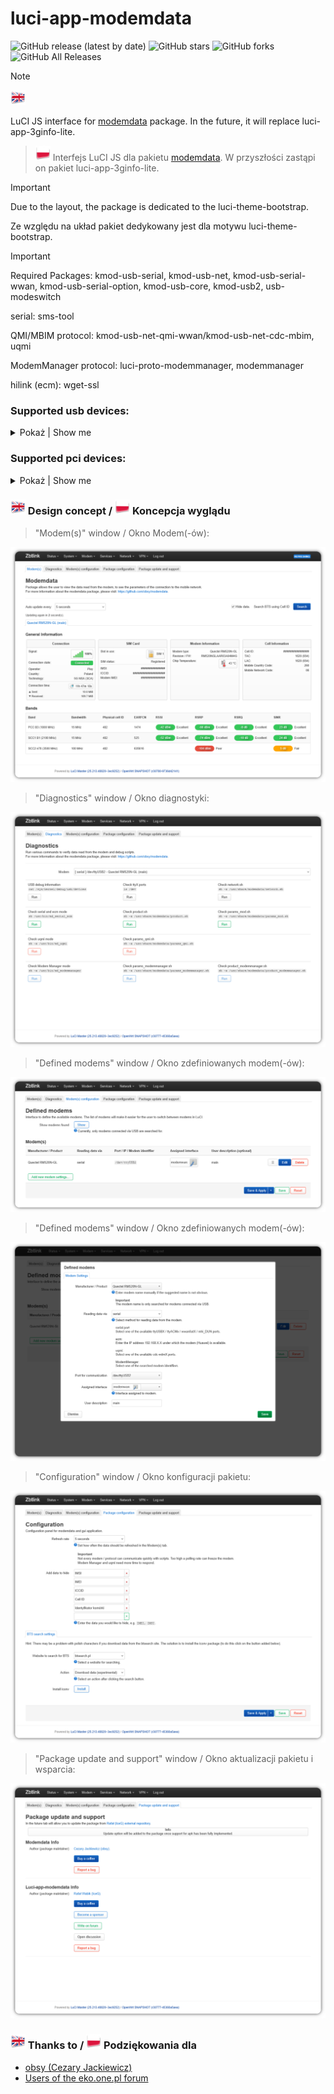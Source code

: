 # luci-app-modemdata
![GitHub release (latest by date)](https://img.shields.io/github/v/release/4IceG/luci-app-modemdata?style=flat-square)
![GitHub stars](https://img.shields.io/github/stars/4IceG/luci-app-modemdata?style=flat-square)
![GitHub forks](https://img.shields.io/github/forks/4IceG/luci-app-modemdata?style=flat-square)
![GitHub All Releases](https://img.shields.io/github/downloads/4IceG/luci-app-modemdata/total)

> [!NOTE]
> <img src="https://raw.githubusercontent.com/4IceG/Personal_data/master/dooffy_design_icons_EU_flags_United_Kingdom.png" height="24"> 
LuCI JS interface for [modemdata](https://github.com/obsy/modemdata) package. In the future, it will replace luci-app-3ginfo-lite.
>
> <img src="https://raw.githubusercontent.com/4IceG/Personal_data/master/dooffy_design_icons_EU_flags_Poland.png" height="24"> Interfejs LuCI JS dla pakietu [modemdata](https://github.com/obsy/modemdata). W przyszłości zastąpi on pakiet luci-app-3ginfo-lite.

> [!IMPORTANT]
> Due to the layout, the package is dedicated to the luci-theme-bootstrap.
> 
> Ze względu na układ pakiet dedykowany jest dla motywu luci-theme-bootstrap.

> [!IMPORTANT]
> Required Packages:
> kmod-usb-serial, kmod-usb-net, kmod-usb-serial-wwan, kmod-usb-serial-option, kmod-usb-core, kmod-usb2, usb-modeswitch
> 
> serial:
> sms-tool
> 
> QMI/MBIM protocol:
> kmod-usb-net-qmi-wwan/kmod-usb-net-cdc-mbim, uqmi
>
> ModemManager protocol:
> luci-proto-modemmanager, modemmanager
>
> hilink (ecm):
> wget-ssl


### Supported usb devices:

<details>
   <summary>Pokaż | Show me</summary>

``` bash
03f0581d
# Huawei E3272/E3276
# Huawei ME906s-158
# HP lt4112 Gobi 4G Module (Huawei ME906E)
# HP lt4132 LTE/HSPA+ 4G Module (Huawei ME906s)

03f0a31d
# Huawei E3272/E3276
# Huawei ME906s-158
# HP lt4112 Gobi 4G Module (Huawei ME906E)
# HP lt4132 LTE/HSPA+ 4G Module (Huawei ME906s)

05c69026
# ASKEY WWHC050

05c69215
# Quectel EC20
# Quectel EC25

05c69625
# Yuge CLM920 NC_5

05c6f601
# MEIG SLM750-V

0e8d7126
# Fibocom FM350-GL

0e8d7127
# Fibocom FM350-GL

119968a2
# Sierra Wireless MC7710

11999071
# DW5809e Dell Wireless 5809e Gobi 4G LTE Mobile Broadband Card (EM7305)
# DW5811e Snapdragon X7 LTE (EM7455B)
# Sierra Wireless EM7455

11999091
# Sierra Wireless EM7565 (generic)

119990d3
# Sierra Wireless EM9190

12d11506
# Huawei E3272/E3276
# Huawei ME906s-158
# HP lt4112 Gobi 4G Module (Huawei ME906E)
# HP lt4132 LTE/HSPA+ 4G Module (Huawei ME906s)

12d1155e
# Huawei E3272/E3276
# Huawei ME906s-158
# HP lt4112 Gobi 4G Module (Huawei ME906E)
# HP lt4132 LTE/HSPA+ 4G Module (Huawei ME906s)

12d1156c
# Huawei E3272/E3276
# Huawei ME906s-158
# HP lt4112 Gobi 4G Module (Huawei ME906E)
# HP lt4132 LTE/HSPA+ 4G Module (Huawei ME906s)

12d115c1
# Huawei E3272/E3276
# Huawei ME906s-158
# HP lt4112 Gobi 4G Module (Huawei ME906E)
# HP lt4132 LTE/HSPA+ 4G Module (Huawei ME906s)

1435d181
# WNC D18QC
# WNC D19QA

1435d191
# WNC D18QC
# WNC D19QA

16907588
# ASKEY WWHC050

19d20167
# ZTE MF821

19d20189
# ZTE MF28D
# ZTE MF290

19d21275
# ZTE P685M
# ZTE ZM8630A

19d21432
# ZTE MF286
# ZTE MF286A

19d21485
# ZTE MF286D
# ZTE MF289F

19d21489
# ZTE MF286R

1bc71040
# Telit LM940

1bc71201
# Telit LE910-EUG

1e0e9000
# SIMCOM SIM7906
# SIMCOM SIM8200EA-M2

1e0e9001
# SIMCOM SIM7906
# SIMCOM SIM8200EA-M2

1e0e9003
# SIMCOM SIM7906
# SIMCOM SIM8200EA-M2

1e2d00b3
# Cinterion MV31-W
# Thales MV31-W
# T99W175

1e2d00b7
# Cinterion MV31-W
# Thales MV31-W
# T99W175

20202033
# BroadMobi BM806U

2c7c0125
# Quectel EC20
# Quectel EC25

2c7c0306
# Quectel EP06
# Quectel EG06
# Quectel EM06

2c7c030b
# Quectel EP06
# Quectel EG06
# Quectel EM06

2c7c0512
# Quectel EG18-EA
# Quectel EM12-G
# Quectel EM160R-GL

2c7c0620
# Quectel EG18-EA
# Quectel EM12-G
# Quectel EM160R-GL

2c7c0800
# Quectel RG500Q-EA
# Quectel RG502Q-EA
# Quectel RM500U-CNV
# Quectel RM520N-GL

2c7c0801
# Quectel RG500Q-EA
# Quectel RG502Q-EA
# Quectel RM500U-CNV
# Quectel RM520N-GL

2c7c0900
# Quectel RG500Q-EA
# Quectel RG502Q-EA
# Quectel RM500U-CNV
# Quectel RM520N-GL

2c7c6026
# Quectel EC200T-EU

2cb70007
# Fibocom L850

2cb70104
# Fibocom FM150

2cb70104
# Fibocom FM190

2cd20001
# Mikrotik R11e-LTE
# COPS

2cd20004
# Mikrotik R11e-LTE6

413c81b1
# DW5809e Dell Wireless 5809e Gobi 4G LTE Mobile Broadband Card (EM7305)
# DW5811e Snapdragon X7 LTE (EM7455B)
# Sierra Wireless EM7455

413c81b6
# DW5809e Dell Wireless 5809e Gobi 4G LTE Mobile Broadband Card (EM7305)
# DW5811e Snapdragon X7 LTE (EM7455B)
# Sierra Wireless EM7455

413c81d7
# DW5821e Snapdragon X20 LTE

8087095a
# Fibocom L860
```
</details>

### Supported pci devices:


<details>
   <summary>Pokaż | Show me</summary>

``` bash
105be0b0
# Dell DW5930e
# Foxconn T99W175

17cb0308
# Quectel RG500Q-EA
# Quectel RG502Q-EA
# Quectel RM500U-CNV
# Quectel RM520N-GL
# Quectel RM520N-GLAP

17cb5201
# Quectel RG500Q-EA
# Quectel RG502Q-EA
# Quectel RM500U-CNV
# Quectel RM520N-GL

1eac1004
# Quectel RM520N-GLAP
```
</details>


### <img src="https://raw.githubusercontent.com/4IceG/Personal_data/master/dooffy_design_icons_EU_flags_United_Kingdom.png" height="24"> Design concept / <img src="https://raw.githubusercontent.com/4IceG/Personal_data/master/dooffy_design_icons_EU_flags_Poland.png" height="24"> Koncepcja wyglądu

> "Modem(s)" window / Okno Modem(-ów):

![](https://github.com/4IceG/Personal_data/blob/master/zrzuty/modemdata/m1b.png?raw=true)

> "Diagnostics" window / Okno diagnostyki:

![](https://github.com/4IceG/Personal_data/blob/master/zrzuty/modemdata/md2.png?raw=true)

> "Defined modems" window / Okno zdefiniowanych modem(-ów):

![](https://github.com/4IceG/Personal_data/blob/master/zrzuty/modemdata/md3.png?raw=true)

> "Defined modems" window / Okno zdefiniowanych modem(-ów):

![](https://github.com/4IceG/Personal_data/blob/master/zrzuty/modemdata/md3b.png?raw=true)

> "Configuration" window / Okno konfiguracji pakietu:

![](https://github.com/4IceG/Personal_data/blob/master/zrzuty/modemdata/md4.png?raw=true)

> "Package update and support" window / Okno aktualizacji pakietu i wsparcia:

![](https://github.com/4IceG/Personal_data/blob/master/zrzuty/modemdata/md5.png?raw=true)

### <img src="https://raw.githubusercontent.com/4IceG/Personal_data/master/dooffy_design_icons_EU_flags_United_Kingdom.png" height="24"> Thanks to / <img src="https://raw.githubusercontent.com/4IceG/Personal_data/master/dooffy_design_icons_EU_flags_Poland.png" height="24"> Podziękowania dla
- [obsy (Cezary Jackiewicz)](https://github.com/obsy)
- [Users of the eko.one.pl forum](https://eko.one.pl/forum/viewtopic.php?id=20096)
